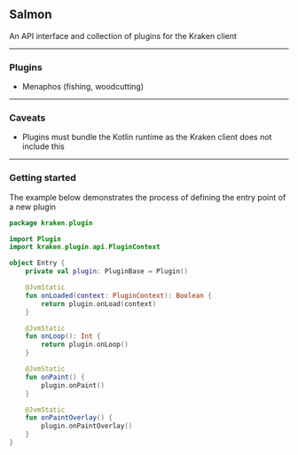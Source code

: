 ## Salmon

An API interface and collection of plugins for the Kraken client

---

### Plugins

- Menaphos (fishing, woodcutting)

---

### Caveats

- Plugins must bundle the Kotlin runtime as the Kraken client does not include this

---

### Getting started

The example below demonstrates the process of defining the entry point of a new plugin

```kotlin
package kraken.plugin

import Plugin
import kraken.plugin.api.PluginContext

object Entry {
    private val plugin: PluginBase = Plugin()

    @JvmStatic
    fun onLoaded(context: PluginContext): Boolean {
        return plugin.onLoad(context)
    }

    @JvmStatic
    fun onLoop(): Int {
        return plugin.onLoop()
    }

    @JvmStatic
    fun onPaint() {
        plugin.onPaint()
    }

    @JvmStatic
    fun onPaintOverlay() {
        plugin.onPaintOverlay()
    }
}
```
